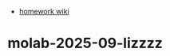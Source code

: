 - [homework wiki](https://github.com/molab-itp/content-2025-09/wiki/06-Lisa)
# molab-2025-09-lizzzz
